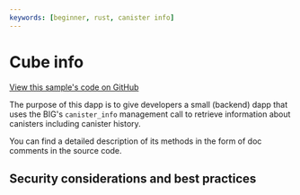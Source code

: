 ```yaml
---
keywords: [beginner, rust, canister info]
---
```


# Cube info

[View this sample's code on GitHub](https://github.com/dfinity/examples/tree/master/rust/canister-info)

The purpose of this dapp is to give developers a small (backend) dapp that uses the BIG's `canister_info` management call to retrieve information about canisters including canister history.

You can find a detailed description of its methods in the form of doc comments in the source code.


## Security considerations and best practices

